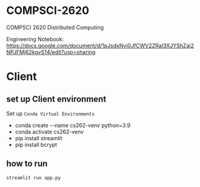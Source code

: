 # COMPSCI-2620

COMPSCI 2620 Distributed Computing

Engineering Notebook:
https://docs.google.com/document/d/1pJsdxNyj0JfCWV2ZRaI3XJYShZaj2NPJFMj62kgvS14/edit?usp=sharing

# Client

## set up Client environment

Set up `Conda Virtual Environments`

- conda create --name cs262-venv python=3.9
- conda activate cs262-venv
- pip install streamlit
- pip install bcrypt

## how to run

`streamlit run app.py`
